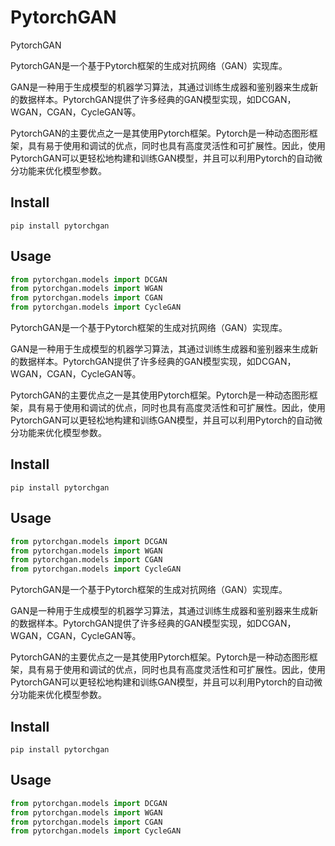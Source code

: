 # PytorchGAN
PytorchGAN

PytorchGAN是一个基于Pytorch框架的生成对抗网络（GAN）实现库。

GAN是一种用于生成模型的机器学习算法，其通过训练生成器和鉴别器来生成新的数据样本。PytorchGAN提供了许多经典的GAN模型实现，如DCGAN，WGAN，CGAN，CycleGAN等。

PytorchGAN的主要优点之一是其使用Pytorch框架。Pytorch是一种动态图形框架，具有易于使用和调试的优点，同时也具有高度灵活性和可扩展性。因此，使用PytorchGAN可以更轻松地构建和训练GAN模型，并且可以利用Pytorch的自动微分功能来优化模型参数。


## Install
```shell
pip install pytorchgan
```

## Usage
```python
from pytorchgan.models import DCGAN
from pytorchgan.models import WGAN
from pytorchgan.models import CGAN
from pytorchgan.models import CycleGAN
```

PytorchGAN是一个基于Pytorch框架的生成对抗网络（GAN）实现库。

GAN是一种用于生成模型的机器学习算法，其通过训练生成器和鉴别器来生成新的数据样本。PytorchGAN提供了许多经典的GAN模型实现，如DCGAN，WGAN，CGAN，CycleGAN等。

PytorchGAN的主要优点之一是其使用Pytorch框架。Pytorch是一种动态图形框架，具有易于使用和调试的优点，同时也具有高度灵活性和可扩展性。因此，使用PytorchGAN可以更轻松地构建和训练GAN模型，并且可以利用Pytorch的自动微分功能来优化模型参数。


## Install
```shell
pip install pytorchgan
```

## Usage
```python
from pytorchgan.models import DCGAN
from pytorchgan.models import WGAN
from pytorchgan.models import CGAN
from pytorchgan.models import CycleGAN
```

PytorchGAN是一个基于Pytorch框架的生成对抗网络（GAN）实现库。

GAN是一种用于生成模型的机器学习算法，其通过训练生成器和鉴别器来生成新的数据样本。PytorchGAN提供了许多经典的GAN模型实现，如DCGAN，WGAN，CGAN，CycleGAN等。

PytorchGAN的主要优点之一是其使用Pytorch框架。Pytorch是一种动态图形框架，具有易于使用和调试的优点，同时也具有高度灵活性和可扩展性。因此，使用PytorchGAN可以更轻松地构建和训练GAN模型，并且可以利用Pytorch的自动微分功能来优化模型参数。


## Install
```shell
pip install pytorchgan
```

## Usage
```python
from pytorchgan.models import DCGAN
from pytorchgan.models import WGAN
from pytorchgan.models import CGAN
from pytorchgan.models import CycleGAN
```
